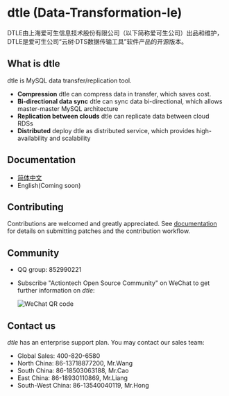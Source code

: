 # dtle (Data-Transformation-le)

DTLE由上海爱可生信息技术股份有限公司（以下简称爱可生公司）出品和维护，DTLE是爱可生公司“云树·DTS数据传输工具”软件产品的开源版本。

## What is dtle
dtle is MySQL data transfer/replication tool.
* **Compression** dtle can compress data in transfer, which saves cost.
* **Bi-directional data sync** dtle can sync data bi-directional, which allows master-master MySQL architecture
* **Replication between clouds** dtle can replicate data between cloud RDSs
* **Distributed** deploy dtle as distributed service, which provides high-availability and scalability

## Documentation
* [简体中文](https://actiontech.github.io/dtle-docs-cn)
* English(Coming soon)

## Contributing

Contributions are welcomed and greatly appreciated. See [documentation](https://actiontech.github.io/dtle-docs-cn/6/howto_contribute.html)
for details on submitting patches and the contribution workflow.

## Community

* QQ group: 852990221
* Subscribe "Actiontech Open Source Community" on WeChat to get further information on *dtle*:

  ![WeChat QR code](./misc/action-opensource-community.png)

## Contact us

*dtle* has an enterprise support plan. You may contact our sales team: 
* Global Sales: 400-820-6580
* North China: 86-13718877200, Mr.Wang
* South China: 86-18503063188, Mr.Cao
* East China: 86-18930110869, Mr.Liang
* South-West China: 86-13540040119, Mr.Hong

